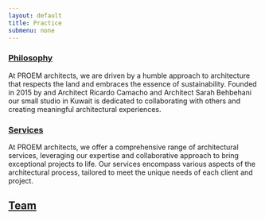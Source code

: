 ```yaml
---
layout: default
title: Practice
submenu: none
---
```


### [Philosophy](/practice/philosophy)

At PROEM architects, we are driven by a humble approach to architecture that respects the land and embraces the essence of sustainability. Founded in 2015 by and Architect Ricardo Camacho and Architect Sarah Behbehani our small studio in Kuwait is dedicated to collaborating with others and creating meaningful architectural experiences.


### [Services](/practice/services)

At PROEM architects, we offer a comprehensive range of architectural services, leveraging our expertise and collaborative approach to bring exceptional projects to life. Our services encompass various aspects of the architectural process, tailored to meet the unique needs of each client and project.



## [Team](/practice/team)
